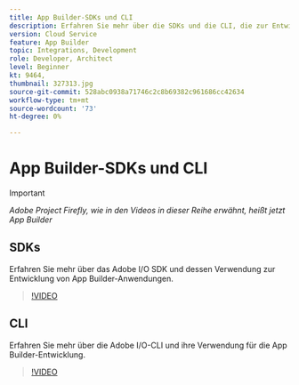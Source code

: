 ```yaml
---
title: App Builder-SDKs und CLI
description: Erfahren Sie mehr über die SDKs und die CLI, die zur Entwicklung von App Builder-Anwendungen verwendet werden.
version: Cloud Service
feature: App Builder
topic: Integrations, Development
role: Developer, Architect
level: Beginner
kt: 9464,
thumbnail: 327313.jpg
source-git-commit: 528abc0938a71746c2c8b69382c961686cc42634
workflow-type: tm+mt
source-wordcount: '73'
ht-degree: 0%

---
```



# App Builder-SDKs und CLI

>[!IMPORTANT]
>
> _Adobe Project Firefly, wie in den Videos in dieser Reihe erwähnt, heißt jetzt App Builder_

## SDKs

Erfahren Sie mehr über das Adobe I/O SDK und dessen Verwendung zur Entwicklung von App Builder-Anwendungen.

>[!VIDEO](https://video.tv.adobe.com/v/339166/?quality=12&learn=on)

## CLI

Erfahren Sie mehr über die Adobe I/O-CLI und ihre Verwendung für die App Builder-Entwicklung.

>[!VIDEO](https://video.tv.adobe.com/v/339167/?quality=12&learn=on)
